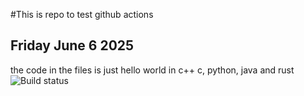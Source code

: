 #This is repo to test github actions
## Friday June 6 2025
the code in the files is just hello world in c++ c, python, java and rust
</br>
![Build status](https://github.com/TylerEvans-Dev/GitHubActions/actions/workflows/test.yaml/badge.svg)
